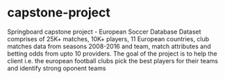 # capstone-project
Springboard capstone project - European Soccer Database
Dataset comprises of 25K+ matches, 10K+ players, 11 European countries, club matches data from seasons 2008-2016 and team, match attributes and betting odds from upto 10 providers.
The goal of the project is to help the client i.e. the european football clubs pick the best players for their teams and identify strong oponent teams

